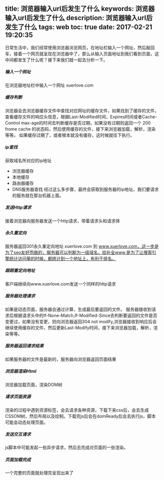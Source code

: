 title: 浏览器输入url后发生了什么
keywords: 浏览器输入url后发生了什么
description: 浏览器输入url后发生了什么
tags: web
toc: true
date: 2017-02-21 19:20:35
---
日常生活中，我们经常使用浏览器浏览网页，在地址栏输入一个网址，然后敲回车，接着一个网页就呈现在浏览器中了，那么从输入页面地址到我们看到页面，这中间都发生了什么呢？接下来我们就一起去分析一下。

<!--more-->

##### 输入一个网址
在浏览器地址栏中输入一个网址 xuerlove.com

##### 缓存判断
浏览器会去浏览器缓存文件中查找对应网址的缓存文件，如果找到了缓存的文件，查看缓存文件的响应头信息，根据Last-Modified时间，Expires时间或者Cache-Control max-age的时间去判断缓存是否过期，如果没有过期则返回一个 200 frome cache 的状态码，然后使用缓存的文件，接下来浏览器加载，解析，渲染等等。
如果缓存过期了，或者根本就没有缓存，这时候就往下执行。

##### ip查找
获取域名所对应的ip地址
* 浏览器缓存
* 本地缓存
* 路由器缓存
* DNS服务器查找
经过这么多步骤，最终会获取到服务器的ip地址，我们要请求的服务就在那台机器上面。

##### 发送Http请求
接着浏览器向服务器发送一个http请求，带着请求头和请求体

##### 永久重定向
服务器返回301永久重定向地址 xuerlove.com 到 www.xuerlove.com，这一步是为了seo友好而做的，服务器可以判断为一级域名，给补全www,是为了让搜索引擎统计访问量的时候，都统计到一个地址上，有利于排名。

##### 跟踪重定向地址
客户端继续向www.xuerlove.com发送一个同样的http请求

##### 服务器处理请求
如果是动态页面，服务器会通过计算，生成最后要返回的文件。
服务器接收到请求后根据请求头中的If-None-Match,If-Modified-Since去判断要返回的文件是否变更过，如果没有变更，则向浏览器返回304 not modify,浏览器接收到响应后会继续使用缓存的文件，然后更新Last-Modify时间，接下来浏览器加载，解析，渲染等等。

##### 服务器返回请求结果
如果服务器的文件是最新的，服务器向浏览器返回页面结果

##### 浏览器渲染Html
浏览器加载页面，渲染DOM树

##### 请求页面资源
渲染的过程中遇到资源标签，会去请求各种资源，下载下来css后，会去生成CSSOM树，然后布局以及绘制。下载完js后会在domReady后会去执行js，脚本可能会动态处理页面。

##### 发送交互请求
js脚本中可能发起一些异步请求，然后去完成对页面的一些渲染。

##### 页面加载完成
一个完整的页面就处理完呈现出来了